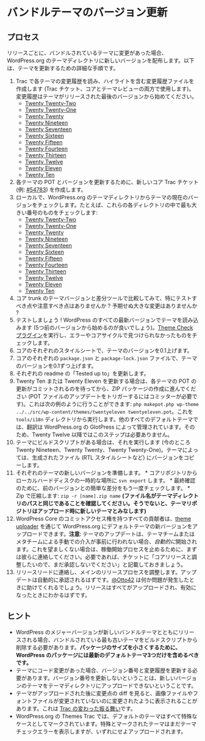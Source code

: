 <!--
# Updating Bundled Theme Versions
-->

# バンドルテーマのバージョン更新

<!--
## The Process
-->

## プロセス

<!--
Every release, if there have been any changes in a bundled theme, we ship a new version to the WordPress.org theme directory. What follows are detailed steps to update the themes.
-->

リリースごとに、バンドルされているテーマに変更があった場合、WordPress.org のテーマディレクトリに新しいバージョンを配布します。以下は、テーマを更新するための詳細な手順です。

<!--
1.  Read each theme’s changelog in Trac, and create a changelog file with the highlights (used in Trac tickets, both core and theme review). The changelog should start at the last version of the theme released.
<<<<<<< HEAD:core/about/release-cycle/update-bundled-themes-2.md
    *   [Twenty Twenty-Four log](https://core.trac.wordpress.org/log/trunk/src/wp-content/themes/twentytwentyfour/)
    *   [Twenty Twenty-Three log](https://core.trac.wordpress.org/log/trunk/src/wp-content/themes/twentytwentythree/)
    *   [Twenty Twenty-Two log](https://core.trac.wordpress.org/log/trunk/src/wp-content/themes/twentytwentytwo/)
    *   [Twenty Twenty-One log](https://core.trac.wordpress.org/log/trunk/src/wp-content/themes/twentytwentyone/)
    *   [Twenty Twenty log](https://core.trac.wordpress.org/log/trunk/src/wp-content/themes/twentytwenty/)
    *   [Twenty Nineteen log](https://core.trac.wordpress.org/log/trunk/src/wp-content/themes/twentynineteen/)
    *   [Twenty Seventeen log](https://core.trac.wordpress.org/log/trunk/src/wp-content/themes/twentyseventeen/)
    *   [Twenty Sixteen log](https://core.trac.wordpress.org/log/trunk/src/wp-content/themes/twentysixteen/)
    *   [Twenty Fifteen log](https://core.trac.wordpress.org/log/trunk/src/wp-content/themes/twentyfifteen/)
    *   [Twenty Fourteen log](https://core.trac.wordpress.org/log/trunk/src/wp-content/themes/twentyfourteen/)
    *   [Twenty Thirteen log](https://core.trac.wordpress.org/log/trunk/src/wp-content/themes/twentythirteen/)
    *   [Twenty Twelve log](https://core.trac.wordpress.org/log/trunk/src/wp-content/themes/twentytwelve/)
    *   [Twenty Eleven log](https://core.trac.wordpress.org/log/trunk/src/wp-content/themes/twentyeleven/)
    *   [Twenty Ten log](https://core.trac.wordpress.org/log/trunk/src/wp-content/themes/twentyten/)
2.  Create a new core Trac ticket (like [#54783](https://core.trac.wordpress.org/ticket/54783)) to bump the POT and versions for each theme.
3.  Locally, check out the current version of the theme from the WordPress.org theme directory, e.g., the largest number in each of these directories:
    *   [Twenty Twenty-Four](https://themes.svn.wordpress.org/twentytwentyfour/)
    *   [Twenty Twenty-Three](https://themes.svn.wordpress.org/twentytwentythree/)
=======
    *   [Twenty Twenty-Two](https://core.trac.wordpress.org/log/trunk/src/wp-content/themes/twentytwentyone/)
    *   [Twenty Twenty-One](https://core.trac.wordpress.org/log/trunk/src/wp-content/themes/twentytwentyone/)
    *   [Twenty Twenty](https://core.trac.wordpress.org/log/trunk/src/wp-content/themes/twentytwenty/)
    *   [Twenty Nineteen](https://core.trac.wordpress.org/log/trunk/src/wp-content/themes/twentynineteen/)
    *   [Twenty Seventeen](https://core.trac.wordpress.org/log/trunk/src/wp-content/themes/twentyseventeen/)
    *   [Twenty Sixteen](https://core.trac.wordpress.org/log/trunk/src/wp-content/themes/twentysixteen/)
    *   [Twenty Fifteen](https://core.trac.wordpress.org/log/trunk/src/wp-content/themes/twentyfifteen/)
    *   [Twenty Fourteen](https://core.trac.wordpress.org/log/trunk/src/wp-content/themes/twentyfourteen/)
    *   [Twenty Thirteen](https://core.trac.wordpress.org/log/trunk/src/wp-content/themes/twentythirteen/)
    *   [Twenty Twelve](https://core.trac.wordpress.org/log/trunk/src/wp-content/themes/twentytwelve/)
    *   [Twenty Eleven](https://core.trac.wordpress.org/log/trunk/src/wp-content/themes/twentyeleven/)
    *   [Twenty Ten](https://core.trac.wordpress.org/log/trunk/src/wp-content/themes/twentyten/)
2.  Create a new core Trac ticket (like [#54783](https://core.trac.wordpress.org/ticket/54783)) to bump the POT and versions for each theme.
3.  Locally, check out the current version of the theme from the WordPress.org theme directory, e.g., the largest number in each of these directories:
>>>>>>> main:core/about/release-cycle/update-bundled-themes.md
    *   [Twenty Twenty-Two](https://themes.svn.wordpress.org/twentytwentytwo/)
    *   [Twenty Twenty-One](https://themes.svn.wordpress.org/twentytwentyone/)
    *   [Twenty Twenty](https://themes.svn.wordpress.org/twentytwenty/)
    *   [Twenty Nineteen](https://themes.svn.wordpress.org/twentynineteen/)
    *   [Twenty Seventeen](https://themes.svn.wordpress.org/twentyseventeen/)
    *   [Twenty Sixteen](https://themes.svn.wordpress.org/twentysixteen/)
    *   [Twenty Fifteen](https://themes.svn.wordpress.org/twentyfifteen/)
    *   [Twenty Fourteen](https://themes.svn.wordpress.org/twentyfourteen/)
    *   [Twenty Thirteen](https://themes.svn.wordpress.org/twentythirteen/)
    *   [Twenty Twelve](https://themes.svn.wordpress.org/twentytwelve/)
    *   [Twenty Eleven](https://themes.svn.wordpress.org/twentyeleven/)
    *   [Twenty Ten](https://themes.svn.wordpress.org/twentyten/)
4.  Compare with a diff tool to the theme versions in core trunk, is there anything to test or note specifically? Any big unexpected changes?
5.  Test! Load the themes on all recent versions of WordPress (five back is a good place to start). Run the [Theme Check plugin](https://wordpress.org/plugins/theme-check/), and check for any errors or things we didn’t catch in the core cycle.
6.  Bump the theme versions by 0.1 in core, in each stylesheet.
7.  For themes with a `package.json` and/or `composer.json` file, the `version` should be bumped by 0.1. The `package-lock.json` must also be updated by running `npm install`.
8.  Update “Tested up to” in each readme.
9.  If you’re updating Twenty Ten or Twenty Eleven, wait for the POT update for each theme to be committed, then proceed to make the ZIP packages (a committer is needed to trigger the POT files update). This can be done like this example `php makepot.php wp-theme ../../src/wp-content/themes/twentyeleven twentyeleven.pot`. Run that from the `tools/i18n` directory. For all other default themes, translations are managed by WordPress.org GlotPress, outside of the theme. So this step isn’t necessary for Twenty Twelve and later.
10.  Run the theme build script when one is present (currently Twenty Nineteen, Twenty Twenty, and Twenty Twenty-One). Some themes copy the version into generated files (RTL stylesheets, etc.).
11.  Prepare the new version of each theme.
    *   `svn export` from core repository to a temporary location on your local hard drive.
    *   Do another quick diff with the previous version for a final sanity check.
    *   Zip it: `zip -r [name].zip name` **(Be sure the file name is the same as the theme directory path, otherwise the theme repository will consider the theme new on upload.)**
12.  All contributors with WordPress Core commit access are able to upload new versions of the default themes to WordPress.org through the [theme uploader](https://wordpress.org/themes/getting-started/). **Note**: theme updates will go live *automatically* if manual intervention is not taken beforehand by the theme or meta team. If this is not desired, contact them first to prevent the go-live process. If needed: note in the ticket, “Do not approve yet, please. We’d like to coordinate with the core release*.”*
13.  Ping the release lead to coordinate with the main release process. The updates should be approved automatically. [@Otto42](https://profiles.wordpress.org/Otto42/) can help if anything goes wrong, and the release should know when everything is uploaded and live.
-->

1.  Trac で各テーマの変更履歴を読み、ハイライトを含む変更履歴ファイルを作成します (Trac チケット、コアとテーマレビューの両方で使用します)。変更履歴はテーマがリリースされた最後のバージョンから始めてください。
    *   [Twenty Twenty-Two](https://core.trac.wordpress.org/log/trunk/src/wp-content/themes/twentytwentyone/)
    *   [Twenty Twenty-One](https://core.trac.wordpress.org/log/trunk/src/wp-content/themes/twentytwentyone/)
    *   [Twenty Twenty](https://core.trac.wordpress.org/log/trunk/src/wp-content/themes/twentytwenty/)
    *   [Twenty Nineteen](https://core.trac.wordpress.org/log/trunk/src/wp-content/themes/twentynineteen/)
    *   [Twenty Seventeen](https://core.trac.wordpress.org/log/trunk/src/wp-content/themes/twentyseventeen/)
    *   [Twenty Sixteen](https://core.trac.wordpress.org/log/trunk/src/wp-content/themes/twentysixteen/)
    *   [Twenty Fifteen](https://core.trac.wordpress.org/log/trunk/src/wp-content/themes/twentyfifteen/)
    *   [Twenty Fourteen](https://core.trac.wordpress.org/log/trunk/src/wp-content/themes/twentyfourteen/)
    *   [Twenty Thirteen](https://core.trac.wordpress.org/log/trunk/src/wp-content/themes/twentythirteen/)
    *   [Twenty Twelve](https://core.trac.wordpress.org/log/trunk/src/wp-content/themes/twentytwelve/)
    *   [Twenty Eleven](https://core.trac.wordpress.org/log/trunk/src/wp-content/themes/twentyeleven/)
    *   [Twenty Ten](https://core.trac.wordpress.org/log/trunk/src/wp-content/themes/twentyten/)
2.  各テーマの POT とバージョンを更新するために、新しいコア Trac チケット (例: [#54783](https://core.trac.wordpress.org/ticket/54783)) を作成します。
3.  ローカルで、WordPress.org のテーマディレクトリからテーマの現在のバージョンをチェックします。たとえば、これらの各ディレクトリの中で最も大きい番号のものをチェックします:
    *   [Twenty Twenty-Two](https://themes.svn.wordpress.org/twentytwentytwo/)
    *   [Twenty Twenty-One](https://themes.svn.wordpress.org/twentytwentyone/)
    *   [Twenty Twenty](https://themes.svn.wordpress.org/twentytwenty/)
    *   [Twenty Nineteen](https://themes.svn.wordpress.org/twentynineteen/)
    *   [Twenty Seventeen](https://themes.svn.wordpress.org/twentyseventeen/)
    *   [Twenty Sixteen](https://themes.svn.wordpress.org/twentysixteen/)
    *   [Twenty Fifteen](https://themes.svn.wordpress.org/twentyfifteen/)
    *   [Twenty Fourteen](https://themes.svn.wordpress.org/twentyfourteen/)
    *   [Twenty Thirteen](https://themes.svn.wordpress.org/twentythirteen/)
    *   [Twenty Twelve](https://themes.svn.wordpress.org/twentytwelve/)
    *   [Twenty Eleven](https://themes.svn.wordpress.org/twentyeleven/)
    *   [Twenty Ten](https://themes.svn.wordpress.org/twentyten/)
4.  コア trunk のテーマバージョンと差分ツールで比較してみて、特にテストすべき点や注意すべき点はありませんか ? 予期せぬ大きな変更はありませんか ?
5.  テストしましょう ! WordPress のすべての最新バージョンでテーマを読み込みます (5つ前のバージョンから始めるのが良いでしょう)。[Theme Check プラグイン](https://wordpress.org/plugins/theme-check/)を実行し、エラーやコアサイクルで見つけられなかったものをチェックします。
6.  コアのそれぞれのスタイルシートで、テーマのバージョンを0.1上げます。
7.  コアのそれぞれの `package.json` と `package-lock.json` ファイルで、テーマのバージョンを0.1ずつ上げます。
8.  それぞれの readme の「Tested up to」を更新します。
9.  Twenty Ten または Twenty Eleven を更新する場合は、各テーマの POT の更新がコミットされるのを待ってから、ZIP パッケージの作成に進んでください (POT ファイルのアップデートをトリガーするにはコミッターが必要です)。これは次の例のように行うことができます: `php makepot.php wp-theme ../../src/wp-content/themes/twentyeleven twentyeleven.pot`。これを `tools/i18n` ディレクトリから実行します。他のすべてのデフォルトテーマでは、翻訳は WordPress.org の GlotPress によって管理されています。そのため、Twenty Twelve 以降ではこのステップは必要ありません。
10.  テーマにビルドスクリプトがある場合は、それを実行します (今のところ Twenty Nineteen、Twenty Twenty、Twenty Twenty-One)。テーマによっては、生成されたファイル (RTL スタイルシートなど) にバージョンをコピーします。
11.  それぞれのテーマの新しいバージョンを準備します。
    *   コアリポジトリからローカルハードディスクの一時的な場所に `svn export` します。
    *   最終確認のために、前のバージョンとの簡単な差分をもう一度チェックします。
    *   Zip で圧縮します: `zip -r [name].zip name` **(ファイル名がテーマディレクトリのパスと同じであることを確認してください。そうでないと、テーマリポジトリはアップロード時に新しいテーマとみなします)**
12.  WordPress Core のコミットアクセス権を持つすべての貢献者は、[theme uploader](https://wordpress.org/themes/getting-started/) を通じて WordPress.org にデフォルトテーマの新バージョンをアップロードできます。**注意**: テーマのアップデートは、テーマチームまたはメタチームによる手動での介入が事前に行われない場合、*自動的に*開始されます。これを望ましくない場合は、稼働開始プロセスを止めるために、まずは彼らに連絡してください。必要であれば、チケットに「コアリリースと調整したいので、まだ承認しないでください」と記載しておきましょう。
13.  リリースリードに連絡し、メインのリリースプロセスを調整します。アップデートは自動的に承認されるはずです。[@Otto42](https://profiles.wordpress.org/Otto42/) は何か問題が発生したときに助けてくれるでしょう。リリースはすべてがアップロードされ、有効になったときにわかるはずです。

<!--
## Tips
-->

## ヒント

<!--
*   If a major version of WordPress is also being released with a new bundled theme, the oldest theme being bundled needs to be removed from the build script. **To keep packages sizes down, only the 3 most recent default themes should be included in WordPress packages.**
*   If a theme has any code changes, that means it should get a version number bump and changelog update. Not updating the version number means a new version of the theme can’t be uploaded to the theme directory.
*   Sometimes when looking at the diff of changes after a theme is uploaded, you may notice image or font files showing up as changed when they haven’t been changed. This is a [Trac oddity](https://wordpress.slack.com/archives/core-themes/p1471287983000406).
*   All default themes are marked as special cases on WordPress.org Themes Trac. Themes marked as special still show the theme check errors, but they upload anyway.
-->

*   WordPress のメジャーバージョンが新しいバンドルテーマとともにリリースされる場合、バンドルされている最も古いテーマをビルドスクリプトから削除する必要があります。**パッケージのサイズを小さくするために、WordPress のパッケージには最新のデフォルトテーマ3つだけを含めるべきです。**
*   テーマにコード変更があった場合、バージョン番号と変更履歴を更新する必要があります。バージョン番号を更新しないということは、新しいバージョンのテーマをテーマディレクトリにアップロードできないということです。
*   テーマがアップロードされた後に変更点の diff を見ると、画像ファイルやフォントファイルが変更されていないのに変更されたように表示されることがあります。これは [Trac の変わった振る舞い](https://wordpress.slack.com/archives/core-themes/p1471287983000406)です。
*   WordPress.org の Themes Trac では、デフォルトのテーマはすべて特殊なケースとしてマークされています。特殊とマークされたテーマはまだテーマチェックエラーを表示しますが、いずれにせよアップロードされます。

